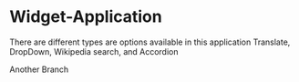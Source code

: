 # Widget-Application
There are different types are options available in this application Translate, DropDown, Wikipedia search, and Accordion

Another Branch
